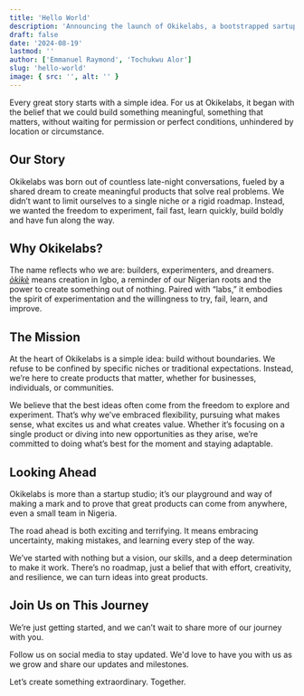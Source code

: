 ```yaml
---
title: 'Hello World'
description: 'Announcing the launch of Okikelabs, a bootstrapped sartup studio.'
draft: false
date: '2024-08-19'
lastmod: ''
author: ['Emmanuel Raymond', 'Tochukwu Alor']
slug: 'hello-world'
image: { src: '', alt: '' }
---
```


Every great story starts with a simple idea. For us at Okikelabs, it began with the belief that we could build something meaningful, something that matters, without waiting for permission or perfect conditions, unhindered by location or circumstance.

## Our Story

Okikelabs was born out of countless late-night conversations, fueled by a shared dream to create meaningful products that solve real problems. We didn’t want to limit ourselves to a single niche or a rigid roadmap. Instead, we wanted the freedom to experiment, fail fast, learn quickly, build boldly and have fun along the way.

<!-- Bootstrapping was a deliberate choice for us. No venture funding, no safety nets—just grit, determination, and an unrelenting focus on execution. -->

## Why Okikelabs?

The name reflects who we are: builders, experimenters, and dreamers. [_òkìkè_](https://nkowaokwu.com/word?word=okike&id=648376ba442b09f5a27e5caf) means creation in Igbo, a reminder of our Nigerian roots and the power to create something out of nothing. Paired with “labs,” it embodies the spirit of experimentation and the willingness to try, fail, learn, and improve.

<!-- But Okikelabs is more than just a name. It’s a vision—a promise to ourselves and the people we aim to serve. -->

## The Mission

At the heart of Okikelabs is a simple idea: build without boundaries. We refuse to be confined by specific niches or traditional expectations. Instead, we’re here to create products that matter, whether for businesses, individuals, or communities.

We believe that the best ideas often come from the freedom to explore and experiment. That’s why we’ve embraced flexibility, pursuing what makes sense, what excites us and what creates value. Whether it’s focusing on a single product or diving into new opportunities as they arise, we’re committed to doing what’s best for the moment and staying adaptable.

## Looking Ahead

Okikelabs is more than a startup studio; it’s our playground and way of making a mark and to prove that great products can come from anywhere, even a small team in Nigeria.

The road ahead is both exciting and terrifying. It means embracing uncertainty, making mistakes, and learning every step of the way.

We’ve started with nothing but a vision, our skills, and a deep determination to make it work. There’s no roadmap, just a belief that with effort, creativity, and resilience, we can turn ideas into great products.

## Join Us on This Journey

We’re just getting started, and we can’t wait to share more of our journey with you.

Follow us on social media to stay updated. We'd love to have you with us as we grow and share our updates and milestones.

Let’s create something extraordinary. Together.
